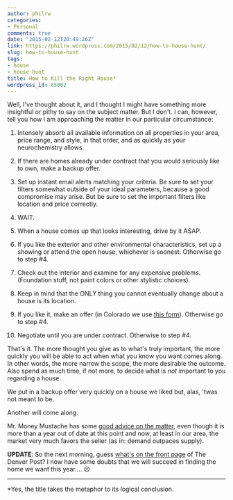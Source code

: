 ```yaml
---
author: philrw
categories:
- Personal
comments: true
date: "2015-02-12T20:49:26Z"
link: https://philrw.wordpress.com/2015/02/12/how-to-house-hunt/
slug: how-to-house-hunt
tags:
- house
- house hunt
title: How to Kill the Right House*
wordpress_id: 85002
---
```


Well, I've thought about it, and I thought I might have something more insightful or pithy to say on the subject matter. But I don't. I can, however, tell you how I am approaching the matter in our particular circumstance:

1. Intensely absorb all available information on all properties in your area, price range, and style, in that order, and as quickly as your neurochemistry allows.

2. If there are homes already under contract that you would seriously like to own, make a backup offer.

3. Set up instant email alerts matching your criteria. Be sure to set your filters somewhat outside of your ideal parameters, because a good compromise may arise. But be sure to set the important filters like location and price correctly.

4. WAIT.

5. When a house comes up that looks interesting, drive by it ASAP.

6. If you like the exterior and other environmental characteristics, set up a showing or attend the open house, whichever is soonest. Otherwise go to step #4.

7. Check out the interior and examine for any expensive problems. (Foundation stuff, not paint colors or other stylistic choices).

  1. Keep in mind that the ONLY thing you cannot eventually change about a house is its location.

8. If you like it, make an offer (in Colorado we use [this form](http://web.archive.org/web/20150720135602/http://cdn.colorado.gov:80/cs/Satellite?blobcol=urldata&blobheadername1=Content-Disposition&blobheadername2=Content-Type&blobheadervalue1=inline;+filename%3D%22CBS1+Contract+to+Buy+and+Sell,+Residential.pdf%22&blobheadervalue2=application/pdf&blobkey=id&blobtable=MungoBlobs&blobwhere=1252050230270&ssbinary=true)). Otherwise go to step #4.

9. Negotiate until you are under contract. Otherwise to step #4.

That's it. The more thought you give as to what's truly important, the more quickly you will be able to act when what you know you want comes along. In other words, the more narrow the scope, the more desirable the outcome. Also spend as much time, if not more, to decide what is *not* important to you regarding a house.

We put in a backup offer very quickly on a house we liked but, alas, 'twas not meant to be.

Another will come along.

Mr. Money Mustache has some [good advice on the matter](http://www.mrmoneymustache.com/2013/09/04/how-and-how-not-to-buy-a-house/), even though it is more than a year out of date at this point and now, at least in our area, the market very much favors the seller (as in: demand outpaces supply).

**UPDATE**: So the next morning, guess [what's on the front page](http://www.denverpost.com/business/ci_27517897/metro-denver-struggles-record-low-supply-homes-sale) of The Denver Post? I now have some doubts that we will succeed in finding the home we want this year.... :frowning_face:



* * *



*Yes, the title takes the metaphor to its logical conclusion.
